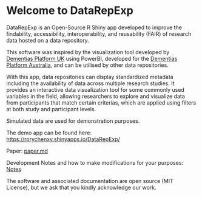 # Welcome to DataRepExp
DataRepExp is an Open-Source R Shiny app developed to improve the findability, accessibility, interoperability, and reusability (FAIR) of research data hosted on a data repository.

This software was inspired by the visualization tool developed by [Dementias Platform UK](https://www.dementiasplatform.uk/) using PowerBI, developed for the [Dementias Platform Australia](https://www.dementiasplatform.com.au/), and can be utilised by other data repositories.


With this app, data repositories can display standardized metadata including the availability of data across multiple research studies. It provides an interactive data visualization tool for some commonly used variables in the field, allowing researchers to explore and visualize data from participants that match certain criterias, which are applied using filters at both study and participant levels. 

Simulated data are used for demonstration purposes.

The demo app can be found here: https://rorychenxy.shinyapps.io/DataRepExp/

Paper: [paper.md](/paper/paper.md)

Development Notes and how to make modifications for your purposes: [Notes](/notes)

The software and associated documentation are open source (MIT License), but we ask that you kindly acknowledge our work. 




